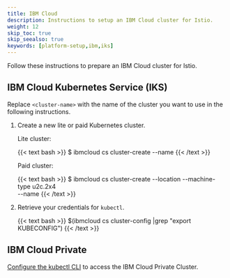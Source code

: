 ```yaml
---
title: IBM Cloud
description: Instructions to setup an IBM Cloud cluster for Istio.
weight: 12
skip_toc: true
skip_seealso: true
keywords: [platform-setup,ibm,iks]
---
```


Follow these instructions to prepare an IBM Cloud cluster for Istio.

## IBM Cloud Kubernetes Service (IKS)

Replace `<cluster-name>` with the name of the cluster you want to use in the following instructions.

1. Create a new lite or paid Kubernetes cluster.

    Lite cluster:

    {{< text bash >}}
    $ ibmcloud cs cluster-create --name <cluster-name>
    {{< /text >}}

    Paid cluster:

    {{< text bash >}}
    $ ibmcloud cs cluster-create --location <location> --machine-type u2c.2x4 \
      --name <cluster-name>
    {{< /text >}}

1. Retrieve your credentials for `kubectl`.

    {{< text bash >}}
    $(ibmcloud cs cluster-config <cluster-name>|grep "export KUBECONFIG")
    {{< /text >}}

## IBM Cloud Private

[Configure the kubectl CLI](https://www.ibm.com/support/knowledgecenter/SSBS6K_2.1.0/manage_cluster/cfc_cli.html)
to access the IBM Cloud Private Cluster.
